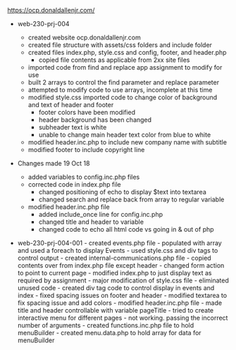 https://ocp.donaldallenjr.com/

- web-230-prj-004
	- created website ocp.donaldallenjr.com
	- created file structure with assets/css folders and include folder
	- created files index.php, style.css and config, footer, and header.php
		- copied file contents as applicable from 2xx site files
	- imported code from find and replace app assignment to modify for use
	- built 2 arrays to control the find parameter and replace parameter
	- attempted to modify code to use arrays, incomplete at this time
	- modified style.css imported code to change color of background and text of header and footer
		- footer colors have been modified
		- header background has been changed
		- subheader text is white
		- unable to change main header text color from blue to white
	- modified header.inc.php to include new company name with subtitle
	- modified footer to include copyright line

- Changes made 19 Oct 18
	- added variables to config.inc.php files
	- corrected code in index.php file
		- changed positioning of echo to display $text into textarea
		- changed search and replace back from array to regular variable
	- modified header.inc.php file
		- added include_once line for config.inc.php
		- changed title and header to variable
		- changed code to echo all html code vs going in & out of php		

- 	web-230-prj-004-001
		- created events.php file
			-	populated with array and used a foreach to display Events
			- used style.css and div tags to control output
		- created internal-communications.php file
			- copied contents over from index.php file except header
			- changed form action to point to current page
		- modified index.php to just display text as required by assignment
		- major modification of style.css file
		 	- eliminated unused code
			- created div tag code to control display in events and index
			- fixed spacing issues on footer and header
			- modified textarea to fix spacing issue and add colors
		- modified header.inc.php file
			- made title and header controllable with variable pageTitle
			- tried to create interactive menu for different pages
				-	not working. passing the incorrect number of arguments
				- created functions.inc.php file to hold menuBuilder
				- created menu.data.php to hold array for data for menuBuilder
				

